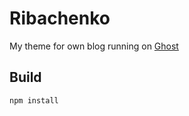 # Ribachenko

My theme for own blog running on [Ghost](http://ghost.org)

## Build
```bash
npm install
```

